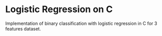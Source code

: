 # Logistic Regression on C
Implementation of binary classification with logistic regression in C for 3 features dataset.
